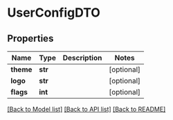 # UserConfigDTO

## Properties
Name | Type | Description | Notes
------------ | ------------- | ------------- | -------------
**theme** | **str** |  | [optional] 
**logo** | **str** |  | [optional] 
**flags** | **int** |  | [optional] 

[[Back to Model list]](../README.md#documentation-for-models) [[Back to API list]](../README.md#documentation-for-api-endpoints) [[Back to README]](../README.md)


